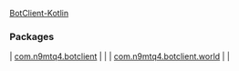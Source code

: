 [BotClient-Kotlin](.)


### Packages


| [com.n9mtq4.botclient](com.n9mtq4.botclient/index.md) |  |
| [com.n9mtq4.botclient.world](com.n9mtq4.botclient.world/index.md) |  |

